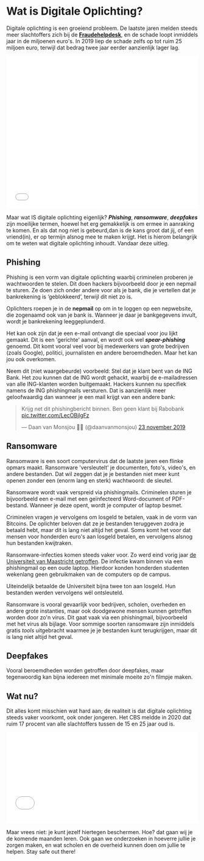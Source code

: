 # Wat is Digitale Oplichting?

Digitale oplichting is een groeiend probleem. De laatste jaren melden steeds meer slachtoffers zich bij de [**Fraudehelpdesk**](https://www.fraudehelpdesk.nl), en de schade loopt inmiddels jaar in de miljoenen euro's. In 2019 liep de schade zelfs op tot ruim 25 miljoen euro, terwijl dat bedrag twee jaar eerder aanzienlijk lager lag.

<iframe title="Totale schade door digitale oplichting in euro's" aria-label="Column Chart" id="datawrapper-chart-lGt5y" src="//datawrapper.dwcdn.net/lGt5y/3/" scrolling="no" frameborder="0" style="width: 0; min-width: 100% !important; border: none;" height="400"></iframe><script type="text/javascript">!function(){"use strict";window.addEventListener("message",function(a){if(void 0!==a.data["datawrapper-height"])for(var e in a.data["datawrapper-height"]){var t=document.getElementById("datawrapper-chart-"+e)||document.querySelector("iframe[src*='"+e+"']");t&&(t.style.height=a.data["datawrapper-height"][e]+"px")}})}();
</script>

Maar wat IS digitale oplichting eigenlijk? ***Phishing***, ***ransomware***, ***deepfakes*** zijn moeilijke termen, hoewel het erg gemakkelijk is om ermee in aanraking te komen. En als dat nog niet is gebeurd,dan is de kans groot dat jij, of een vriend(in), er op termijn alsnog mee te maken krijgt. Het is hierom belangrijk om te weten wat digitale oplichting inhoudt. Vandaar deze uitleg.

## Phishing

Phishing is een vorm van digitale oplichting waarbij criminelen proberen je wachtwoorden te stelen. Dit doen hackers bijvoorbeeld door je een nepmail te sturen. Ze doen zich onder andere voor als je bank, die je vertellen dat je bankrekening is ‘geblokkeerd’, terwijl dit niet zo is.

Oplichters roepen je in de **nepmail** op om in te loggen op een nepwebsite, die zogenaamd ook van je bank is. Wanneer je daar je bankgegevens invult, wordt je bankrekening leeggeplunderd.

Het kan ook zijn dat je een e-mail ontvangt die speciaal voor jou lijkt gemaakt. Dit is een 'gerichte' aanval, en wordt ook wel ***spear-phishing*** genoemd. Dit komt vooral veel voor bij medewerkers van grote bedrijven (zoals Google), politici, journalisten en andere beroemdheden. Maar het kan jou ook overkomen. 

Neem dit (niet waargebeurde) voorbeeld: Stel dat je klant bent van de ING Bank. Het zou kunnen dat de ING wordt gehackt, waarbij de e-mailadressen van alle ING-klanten worden buitgemaakt. Hackers kunnen nu specifiek namens de ING phishingmails versturen. Dat is aanzienlijk meer geloofwaardig dan wanneer je een mail krijgt van een andere bank:

<blockquote class="twitter-tweet" data-lang="nl" data-dnt="true"><p lang="nl" dir="ltr">Krijg net dit phishingbericht binnen. Ben geen klant bij Rabobank <a href="https://t.co/LecOBjlgFz">pic.twitter.com/LecOBjlgFz</a></p>&mdash; Daan van Monsjou 👨‍💻 (@daanvanmonsjou) <a href="https://twitter.com/daanvanmonsjou/status/1198239110227513344?ref_src=twsrc%5Etfw">23 november 2019</a></blockquote> <script async src="https://platform.twitter.com/widgets.js" charset="utf-8"></script> 

## Ransomware

Ransomware is een soort computervirus dat de laatste jaren een flinke opmars maakt. Ransomware 'versleutelt' je documenten, foto's, video's, en andere bestanden. Dat wil zeggen dat je je bestanden niet meer kunt openen zonder een (enorm lang en sterk) wachtwoord: de sleutel.

Ransomware wordt vaak verspreid via phishingmails. Criminelen sturen je bijvoorbeeld een e-mail met een geïnfecteerd Word-document of PDF-bestand. Wanneer je deze opent, wordt je computer of laptop besmet.

Criminelen vragen je vervolgens om losgeld te betalen, vaak in de vorm van Bitcoins. De oplichter beloven dat ze je bestanden teruggeven zodra je betaald hebt, maar dit is lang niet altijd het geval. Soms komt het voor dat mensen voor honderden euro's aan losgeld betalen, en vervolgens alsnog hun bestanden kwijtraken.

Ransomware-infecties komen steeds vaker voor. Zo werd eind vorig jaar [de Universiteit van Maastricht getroffen](https://www.maastrichtuniversity.nl/um-cyber-attack-symposium-%E2%80%93-lessons-learnt). De infectie kwam binnen via een phishingmail op een oude laptop. Hierdoor konden honderden studenten wekenlang geen gebruikmaken van de computers op de campus.

Uiteindelijk betaalde de Universiteit bijna twee ton aan losgeld. Hun bestanden werden vervolgens wél ontsleuteld.

Ransomware is vooral gevaarlijk voor bedrijven, scholen, overheden en andere grote instanties, maar ook doodgewone mensen kunnen getroffen worden door zo'n virus. Dit gaat vaak via een phishingmail, bijvoorbeeld met het virus als bijlage. Voor sommige soorten ransomware zijn inmiddels gratis *tools* uitgebracht waarmee je je bestanden kunt terugkrijgen, maar dit is lang niet altijd het geval.

## Deepfakes

Vooral beroemdheden worden getroffen door deepfakes, maar tegenwoordig kan bijna iedereen met minimale moeite zo'n filmpje maken.

## Wat nu?

Dit alles komt misschien wat hard aan; de realiteit is dat digitale oplichting steeds vaker voorkomt, ook onder jongeren. Het CBS meldde in 2020 dat ruim 17 procent van alle slachtoffers tussen de 15 en 25 jaar oud is.

<iframe title="Percentage slachtoffers cybercrime" aria-label="Bar Chart" id="datawrapper-chart-RsTy8" src="//datawrapper.dwcdn.net/RsTy8/1/" scrolling="no" frameborder="0" style="width: 0; min-width: 100% !important; border: none;" height="239"></iframe><script type="text/javascript">!function(){"use strict";window.addEventListener("message",function(a){if(void 0!==a.data["datawrapper-height"])for(var e in a.data["datawrapper-height"]){var t=document.getElementById("datawrapper-chart-"+e)||document.querySelector("iframe[src*='"+e+"']");t&&(t.style.height=a.data["datawrapper-height"][e]+"px")}})}();
</script>

Maar vrees niet: je kunt jezelf hiertegen beschermen. Hoe? dat gaan wij je de komende maanden leren. Ook gaan we onderzoeken in hoeverre jullie je zorgen maken, en wat scholen en de overheid kunnen doen om jullie te helpen. Stay safe out there!






